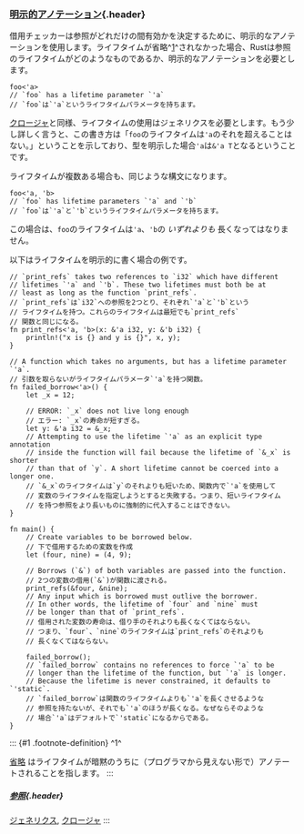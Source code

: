 ### [明示的アノテーション](#明示的アノテーション){.header}

借用チェッカーは参照がどれだけの間有効かを決定するために、明示的なアノテーションを使用します。ライフタイムが省略^[1](#1)^されなかった場合、Rustは参照のライフタイムがどのようなものであるか、明示的なアノテーションを必要とします。

``` {.rust .ignore}
foo<'a>
// `foo` has a lifetime parameter `'a`
// `foo`は`'a`というライフタイムパラメータを持ちます。
```

[クロージャ](../../fn/closures/anonymity.html)と同様、ライフタイムの使用はジェネリクスを必要とします。もう少し詳しく言うと、この書き方は「`foo`のライフタイムは`'a`のそれを超えることはない。」ということを示しており、型を明示した場合`'a`は`&'a T`となるということです。

ライフタイムが複数ある場合も、同じような構文になります。

``` {.rust .ignore}
foo<'a, 'b>
// `foo` has lifetime parameters `'a` and `'b`
// `foo`は`'a`と`'b`というライフタイムパラメータを持ちます。
```

この場合は、`foo`のライフタイムは`'a`、`'b`の *いずれよりも*
長くなってはなりません。

以下はライフタイムを明示的に書く場合の例です。

    // `print_refs` takes two references to `i32` which have different
    // lifetimes `'a` and `'b`. These two lifetimes must both be at
    // least as long as the function `print_refs`.
    // `print_refs`は`i32`への参照を2つとり、それぞれ`'a`と`'b`という
    // ライフタイムを持つ。これらのライフタイムは最短でも`print_refs`
    // 関数と同じになる。
    fn print_refs<'a, 'b>(x: &'a i32, y: &'b i32) {
        println!("x is {} and y is {}", x, y);
    }

    // A function which takes no arguments, but has a lifetime parameter `'a`.
    // 引数を取らないがライフタイムパラメータ`'a`を持つ関数。
    fn failed_borrow<'a>() {
        let _x = 12;

        // ERROR: `_x` does not live long enough
        // エラー: `_x`の寿命が短すぎる。
        let y: &'a i32 = &_x;
        // Attempting to use the lifetime `'a` as an explicit type annotation 
        // inside the function will fail because the lifetime of `&_x` is shorter
        // than that of `y`. A short lifetime cannot be coerced into a longer one.
        // `&_x`のライフタイムは`y`のそれよりも短いため、関数内で`'a`を使用して
        // 変数のライフタイムを指定しようとすると失敗する。つまり、短いライフタイム
        // を持つ参照をより長いものに強制的に代入することはできない。
    }

    fn main() {
        // Create variables to be borrowed below.
        // 下で借用するための変数を作成
        let (four, nine) = (4, 9);
        
        // Borrows (`&`) of both variables are passed into the function.
        // 2つの変数の借用(`&`)が関数に渡される。
        print_refs(&four, &nine);
        // Any input which is borrowed must outlive the borrower. 
        // In other words, the lifetime of `four` and `nine` must 
        // be longer than that of `print_refs`.
        // 借用された変数の寿命は、借り手のそれよりも長くなくてはならない。
        // つまり、`four`、`nine`のライフタイムは`print_refs`のそれよりも
        // 長くなくてはならない。
        
        failed_borrow();
        // `failed_borrow` contains no references to force `'a` to be 
        // longer than the lifetime of the function, but `'a` is longer.
        // Because the lifetime is never constrained, it defaults to `'static`.
        // `failed_borrow`は関数のライフタイムよりも`'a`を長くさせるような
        // 参照を持たないが、それでも`'a`のほうが長くなる。なぜならそのような
        // 場合`'a`はデフォルトで`'static`になるからである。
    }

::: {#1 .footnote-definition}
^1^

[省略](elision.html)
はライフタイムが暗黙のうちに（プログラマから見えない形で）アノテートされることを指します。
:::

##### [参照](#参照){.header}

[ジェネリクス](../../generics.html),
[クロージャ](../../fn/closures.html)
:::

